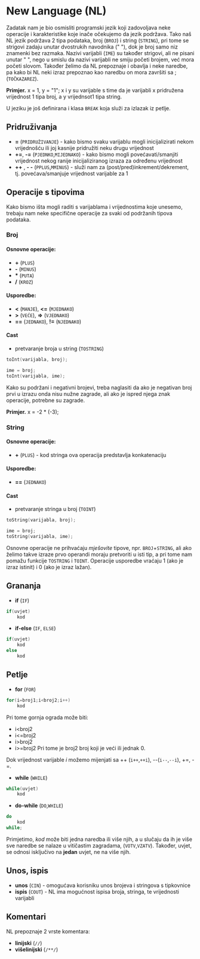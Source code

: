 # New Language (NL)

Zadatak nam je bio osmisliti programski jezik koji zadovoljava neke operacije i karakteristike koje inače očekujemo da jezik podržava. Tako naš NL jezik podržava 2 tipa podataka, broj (`BROJ`) i string (`STRING`), pri tome se strigovi zadaju unutar dvostrukih navodnika (" "), dok je broj samo niz znamenki bez razmaka. Nazivi varijabli (`IME`) su također strigovi, ali ne pisani unutar " ", nego u smislu da nazivi varijabli ne smiju početi brojem, već mora početi slovom. Također želimo da NL prepoznaje i obavlja i neke naredbe, pa kako bi NL neki izraz prepoznao kao naredbu on mora završiti sa ; (`TOČKAZAREZ`). 
 
**Primjer.** x = 1, y = "1"; 
x i y su varijable s time da je varijabli x pridružena vrijednost 1 tipa broj, a y vrijednsot1 tipa string.

U jeziku je još definirana i klasa `BREAK` koja služi za izlazak iz petlje.

## Pridruživanja

* **=** (`PRIDRUŽIVANJE`) - kako bismo svaku varijablu mogli inicijalizirati nekom vrijednošću ili joj kasnije pridružiti neku drugu vrijednost
* **+=**, **-=** (`PJEDNKO`,`MIJEDNAKO`) - kako bismo mogli povećavati/smanjiti vrijednost nekog ranije inicijaliziranog izraza za određenu vrijednost
* **++** , **- -** (`PPLUS`,`MMINUS`) - služi nam za (post/pred)inkrement/dekrement, tj. povećava/smanjuje vrijednost varijable za 1

## Operacije s tipovima

Kako bismo išta mogli raditi s varijablama i vrijednostima koje unesemo, trebaju nam neke specifične operacije za svaki od podržanih tipova podataka.

### Broj

#### Osnovne operacije:
* **+** (`PLUS`)
* **-** (`MINUS`)
* __*__ (`PUTA`)
* **/** (`KROZ`)

#### Usporedbe:
* **<** (`MANJE`), **<=** (`MJEDNAKO`)
* **>** (`VEĆE`), **=>** (`VJEDNAKO`)
* **==** (`JEDNAKO`), **!=** (`NJEDNAKO`)

#### Cast
* pretvaranje broja u string (`TOSTRING`)

```cpp
toInt(varijabla, broj);

ime = broj;
toInt(varijabla, ime);
```

Kako su podržani i negativni brojevi, treba naglasiti da ako je negativan broj prvi u izrazu onda nisu nužne zagrade, ali ako je ispred njega znak operacije, potrebne su zagrade.

**Primjer.** x = -2 * (-3);

### String

#### Osnovne operacije:
* **+** (`PLUS`) - kod stringa ova operacija predstavlja konkatenaciju

#### Usporedbe:
* **==** (`JEDNAKO`)

#### Cast
* pretvaranje stringa u broj (`TOINT`)

```cpp
toString(varijabla, broj);

ime = broj;
toString(varijabla, ime);
```

Osnovne operacije ne prihvaćaju _mješovite_ tipove, npr. `BROJ`+`STRING`, ali ako želimo takve izraze prvo operandi moraju pretvoriti u isti tip, a pri tome nam pomažu funkcije `TOSTRING` i  `TOINT`.
Operacije usporedbe vraćaju 1 (ako je izraz istinit) i 0 (ako je izraz lažan).


## Grananja

* **if** (`IF`)
```cpp
if(uvjet)
	kod
```
* **if-else** (`IF`, `ELSE`) 
```cpp
if(uvjet)
	kod
else
	kod
```

## Petlje
 
* **for** (`FOR`) 

```cpp
for(i=broj1;i<broj2;i++)
	kod
```
Pri tome gornja ograda može biti: 
* i<broj2
* i<=broj2
* i>broj2
* i>=broj2
 Pri tome je broj2 broj koji je veći ili jednak 0.

Dok vrijednost varijable _i_ možemo mijenjati sa ++ (`i++`,`++i`), --(`i--`,`--i`), +=, -=.


* **while** (`WHILE`)

```cpp
while(uvjet)
	kod
```

* **do-while** (`DO`,`WHILE`)

```cpp
do
	kod
while;
```
Primjetimo, _kod_ može biti jedna naredba ili više njih, a u slučaju da ih je više sve naredbe se nalaze u vitičastim zagradama, (`VOTV`,`VZATV`). Također, uvjet, se odnosi isključivo na **jedan** uvjet, ne na više njih.

## Unos, ispis

* **unos** (`CIN`) - omogućava korisniku unos brojeva i stringova s tipkovnice
* **ispis** (`COUT`) - NL ima mogućnost ispisa broja, stringa, te vrijednosti varijabli


## Komentari

NL prepoznaje 2 vrste komentara:
* **linijski** (`//`)
* **višelinijski** (`/**/`)

